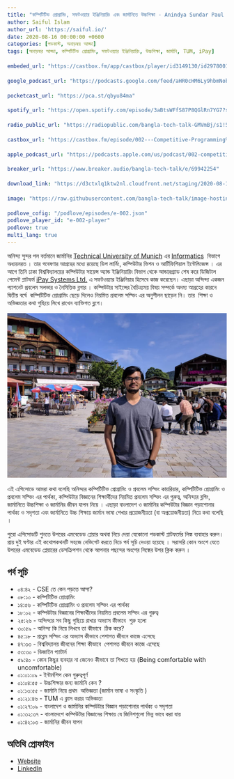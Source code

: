 ```yaml
---
title: "কম্পিটিটিভ প্রোগ্রামিং, সফটওয়্যার ইঞ্জিনিয়ারিং এবং জার্মানিতে উচ্চশিক্ষা - Anindya Sundar Paul (MSc Student, Technical University of Munich)"
author: Saiful Islam
author_url: 'https://saiful.io/'
date: 2020-08-16 00:00:00 +0600
categories: [পডকাস্ট, অনাড়ম্বর আড্ডা]
tags: [অনাড়ম্বর আড্ডা, কম্পিটিটিভ প্রোগ্রামিং, সফটওয়্যার ইঞ্জিনিয়ারিং, উচ্চশিক্ষা, জার্মানি, TUM, iPay]

embeded_url: "https://castbox.fm/app/castbox/player/id3149130/id297800121?v=8.22.11&autoplay=1&hide_list=1"

google_podcast_url: "https://podcasts.google.com/feed/aHR0cHM6Ly9hbmNob3IuZm0vcy8yY2FkMzY5MC9wb2RjYXN0L3Jzcw/episode/NjZmM2QzZmItYzg3NC00OWYxLWE4YTYtZWJkOGZjYzFhZmRh?sa=X&ved=2ahUKEwiFkfOQhKDrAhVm1HMBHU_kDJIQkfYCegQIARAF"

pocketcast_url: "https://pca.st/qbyu84ma"

spotify_url: "https://open.spotify.com/episode/3aBtsWFfS87P8QGlRn7YG7?si=uFNI8xMxQJiKxZvLjyqGyA"

radio_public_url: "https://radiopublic.com/bangla-tech-talk-GMVmBj/s1!5dcb0"

castbox_url: "https://castbox.fm/episode/002---Competitive-Programming%2C-Software-Engineering-and-Higher-Education-in-Germany---Anindya-Sundar-Paul-(MSc-Student%2C-Technical-University-of-Munich)-id3149130-id297800121"

apple_podcast_url: "https://podcasts.apple.com/us/podcast/002-competitive-programming-software-engineering-higher/id1524690178?i=1000488262180&mt=2&app=podcast"

breaker_url: "https://www.breaker.audio/bangla-tech-talk/e/69942254"

download_link: "https://d3ctxlq1ktw2nl.cloudfront.net/staging/2020-08-16/c7c204dec4106a3f4724e810fe1fc7f4.m4a"

image: "https://raw.githubusercontent.com/bangla-tech-talk/image-hosting/master/anindya1.jpg"

podlove_cofig: "/podlove/episodes/e-002.json"
podlove_player_id: "e-002-player"
podlove: true
multi_lang: true
---
```


অনিন্দ্য সুন্দর পল বর্তমানে জার্মানির [Technical University of Munich](https://www.tum.de/) এর [Informatics](https://www.in.tum.de/en/)  বিভাগে অধ্যয়নরত । তার গবেষণার আগ্রহের মধ্যে রয়েছে ডিপ লার্নিং, কম্পিউটার ভিশন ও আর্টিফিশিয়াল ইন্টেলিজেন্স । এর আগে তিনি ঢাকা বিশ্ববিদ্যালয়ের কম্পিউটার সায়েন্স অ্যান্ড ইঞ্জিনিয়ারিং বিভাগ থেকে আন্ডারগ্র্যাড শেষ করে ডিজিটাল পেমেন্ট প্লাটফর্ম [iPay Systems Ltd.](https://www.ipay.com.bd/) এ সফটওয়্যার ইঞ্জিনিয়ার হিসেবে কাজ করেছেন। এছাড়া অন্দিন্দ্য একজন প্যাশনেট প্রবলেম সলভার ও নৈমিত্তিক ব্লগার । কম্পিউটার সাইন্সের বৈচিত্র্যময় বিষয় সম্পর্কে অদম্য আগ্রহের কারনে দ্বিতীয় বর্ষে  কম্পিটিটিভ প্রোগ্রামিং ছেড়ে দিলেও নিয়মিত প্রবলেম সল্ভিং এর অনুশীলন ছাড়েন নি। তার  শিক্ষা ও অভিজ্ঞতার কথা গুছিয়ে লিখে রাখেন ব্যাক্তিগত ব্লগে। 

![Anindya Sundar Paul](https://raw.githubusercontent.com/bangla-tech-talk/image-hosting/master/anindya1.jpg)


এই এপিসোডে আমরা কথা বলেছি অনিন্দ্যর কম্পিটিটিভ প্রোগ্রামিং ও প্রবলেম সল্ভিং কায়রিয়ার, কম্পিটিটিভ প্রোগ্রামিং ও প্রবলেম সল্ভিং এর পার্থক্য, কম্পিউটার বিজ্ঞানের শিক্ষার্থীদের নিয়মিত প্রবলেম সল্ভিং এর গুরুত্ব, অনিন্দ্যর ব্লগিং, জার্মানিতে উচ্চশিক্ষা ও জার্মানির জীবন যাপন নিয়ে । এছাড়া বাংলাদেশ ও জার্মানির কম্পিউটার বিজ্ঞান পড়াশোনার পার্থক্য ও সদৃশতা এবং জার্মানিতে উচ্চ শিক্ষায় জার্মান ভাষা শেখার প্রয়োজনীয়তা (বা অপ্রয়োজনীয়তা) নিয়ে কথা বলেছি ।  

পুরো এপিসোডটি শুনতে উপরের এমবেডেড প্লেয়ার অথবা নিচে দেয়া যেকোনো পডকাস্ট প্লাটফর্মের লিঙ্ক ব্যবাহার করুন। প্রায় দুই ঘণ্টার এই কথোপকথনটি সহজে নেভিগেট করতে নিচে পর্ব সূচি দেওয়া হয়েছে । সরাসরি কোন অংশে যেতে উপরের এমবেডেড প্লেয়ারের ডেসক্রিপশন থেকে আপনার পছন্দের অংশের লিঙ্কের উপর ক্লিক করুন ।  

## পর্ব সূচি

- ০৪:৪২ - CSE তে কেন পড়তে আসা? 
- ০৮:১০ - কম্পিটিটিভ প্রোগ্রামিং
- ১৪:৫৬ - কম্পিটিটিভ প্রোগ্রামিং ও প্রবলেম সল্ভিং এর পার্থক্য
- ১৮:০২ - কম্পিউটার বিজ্ঞানের শিক্ষার্থীদের নিয়মিত প্রবলেম সল্ভিং এর গুরুত্ব
- ২৫:২৬ - অন্দিন্দ্যর সব কিছু গুছিয়ে রাখার অভ্যাস কীভাবে  শুরু হলো
- ৩০:৫৯ - অনিন্দ্য কি নিয়ে লিখবে তা কীভাবে  ঠিক করে? 
- ৪৫:১৮ - প্রব্লেম সল্ভিং এর অভ্যাস কীভাবে পেশাগত জীবনে কাজে এসেছে 
- ৪৭:৩৩ - বিশ্ববিদ্যালয় জীবনের শিক্ষা কীভাবে  পেশাগত জীবনে কাজে এসেছে 
- ৫৩:৩০ - ডিজাইন প্যাটার্ন 
- ৫৯:৪০ - কোন কিছুর ব্যবহার না জেনেও কীভাবে তা শিখতে হয় (Being comfortable with uncomfortable) 
- ০১:০১:০৯ - ইন্টার্নশিপ কেন গুরুত্বপূর্ণ 
- ০১:০৪:৫৫ - উচ্চশিক্ষার জন্য জার্মানি কেন ? 
- ০১:‍‍১৩:৫৫ - জার্মানি নিয়ে প্রথম  অভিজ্ঞতা (জার্মান ভাষা ও সংস্কৃতি ) 
- ০১:২১:৪৬ - TUM এ ক্লাস করার অভিজ্ঞতা 
- ০১:২৭:০৯ - বাংলাদেশ ও জার্মানির কম্পিউটার বিজ্ঞান পড়াশোনার পার্থক্য ও সদৃশতা 
- ০১:৩২:৩৭ - বাংলাদেশে কম্পিউটার বিজ্ঞানের শিক্ষায় যে জিনিশগুলো ভিন্ন ভাবে করা যায় 
- ০১:৪২:০৩ - জার্মানির জীবন যাপন

## অতিথি প্রোফাইল
- [Website](https://anindyaspaul.com/)
- [LinkedIn](https://www.linkedin.com/in/anindyaspaul/)
